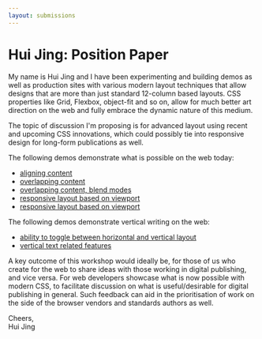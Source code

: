 ```yaml
---
layout: submissions
---
```


# Hui Jing: Position Paper


My name is Hui Jing and I have been experimenting and building demos as well as production sites with various modern layout techniques that allow designs that are more than just standard 12-column based layouts. CSS properties like Grid, Flexbox, object-fit and so on, allow for much better art direction on the web and fully embrace the dynamic nature of this medium.

The topic of discussion I'm proposing is for advanced layout using recent and upcoming CSS innovations, which could possibly tie into responsive design for long-form publications as well.

The following demos demonstrate what is possible on the web today:

* [aligning content](https://www.chenhuijing.com/demos/bauhaus)
* [overlapping content](https://www.chenhuijing.com/demos/grids-overlap-2)
* [overlapping content, blend modes](https://www.chenhuijing.com/demos/colour-diagrams/) 
* [responsive layout based on viewport](https://www.chenhuijing.com/demos/grids-tycho/) 
* [responsive layout based on viewport](https://www.chenhuijing.com/demos/grids-braun/) 

The following demos demonstrate vertical writing on the web:

* [ability to toggle between horizontal and vertical layout](https://www.chenhuijing.com/zh-type/)
* [vertical text related features](http://www.chenhuijing.com/demos/zh-vert-type/)

A key outcome of this workshop would ideally be, for those of us who create for the web to share ideas with those working in digital publishing, and vice versa. For web developers showcase what is now possible with modern CSS, to facilitate discussion on what is useful/desirable for digital publishing in general. Such feedback can aid in the prioritisation of work on the side of the browser vendors and standards authors as well.


Cheers,  
Hui Jing

